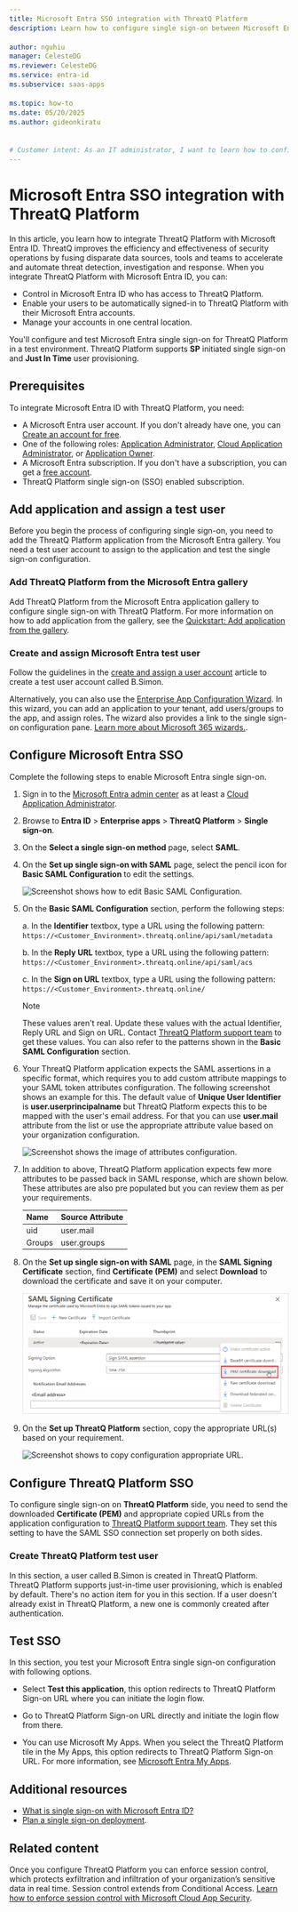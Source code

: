 ```yaml
---
title: Microsoft Entra SSO integration with ThreatQ Platform
description: Learn how to configure single sign-on between Microsoft Entra ID and ThreatQ Platform.

author: nguhiu
manager: CelesteDG
ms.reviewer: CelesteDG
ms.service: entra-id
ms.subservice: saas-apps

ms.topic: how-to
ms.date: 05/20/2025
ms.author: gideonkiratu


# Customer intent: As an IT administrator, I want to learn how to configure single sign-on between Microsoft Entra ID and ThreatQ Platform so that I can control who has access to ThreatQ Platform, enable automatic sign-in with Microsoft Entra accounts, and manage my accounts in one central location.
---
```


# Microsoft Entra SSO integration with ThreatQ Platform

In this article, you learn how to integrate ThreatQ Platform with Microsoft Entra ID. ThreatQ improves the efficiency and effectiveness of security operations by fusing disparate data sources, tools and teams to accelerate and automate threat detection, investigation and response. When you integrate ThreatQ Platform with Microsoft Entra ID, you can:

* Control in Microsoft Entra ID who has access to ThreatQ Platform.
* Enable your users to be automatically signed-in to ThreatQ Platform with their Microsoft Entra accounts.
* Manage your accounts in one central location.

You'll configure and test Microsoft Entra single sign-on for ThreatQ Platform in a test environment. ThreatQ Platform supports **SP** initiated single sign-on and **Just In Time** user provisioning.

## Prerequisites

To integrate Microsoft Entra ID with ThreatQ Platform, you need:

* A Microsoft Entra user account. If you don't already have one, you can [Create an account for free](https://azure.microsoft.com/free/?WT.mc_id=A261C142F).
* One of the following roles: [Application Administrator](/entra/identity/role-based-access-control/permissions-reference#application-administrator), [Cloud Application Administrator](/entra/identity/role-based-access-control/permissions-reference#cloud-application-administrator), or [Application Owner](/entra/fundamentals/users-default-permissions#owned-enterprise-applications).
* A Microsoft Entra subscription. If you don't have a subscription, you can get a [free account](https://azure.microsoft.com/free/).
* ThreatQ Platform single sign-on (SSO) enabled subscription.

## Add application and assign a test user

Before you begin the process of configuring single sign-on, you need to add the ThreatQ Platform application from the Microsoft Entra gallery. You need a test user account to assign to the application and test the single sign-on configuration.

<a name='add-threatq-platform-from-the-azure-ad-gallery'></a>

### Add ThreatQ Platform from the Microsoft Entra gallery

Add ThreatQ Platform from the Microsoft Entra application gallery to configure single sign-on with ThreatQ Platform. For more information on how to add application from the gallery, see the [Quickstart: Add application from the gallery](~/identity/enterprise-apps/add-application-portal.md).

<a name='create-and-assign-azure-ad-test-user'></a>

### Create and assign Microsoft Entra test user

Follow the guidelines in the [create and assign a user account](~/identity/enterprise-apps/add-application-portal-assign-users.md) article to create a test user account called B.Simon.

Alternatively, you can also use the [Enterprise App Configuration Wizard](https://portal.office.com/AdminPortal/home?Q=Docs#/azureadappintegration). In this wizard, you can add an application to your tenant, add users/groups to the app, and assign roles. The wizard also provides a link to the single sign-on configuration pane. [Learn more about Microsoft 365 wizards.](/microsoft-365/admin/misc/azure-ad-setup-guides). 

<a name='configure-azure-ad-sso'></a>

## Configure Microsoft Entra SSO

Complete the following steps to enable Microsoft Entra single sign-on.

1. Sign in to the [Microsoft Entra admin center](https://entra.microsoft.com) as at least a [Cloud Application Administrator](~/identity/role-based-access-control/permissions-reference.md#cloud-application-administrator).
1. Browse to **Entra ID** > **Enterprise apps** > **ThreatQ Platform** > **Single sign-on**.
1. On the **Select a single sign-on method** page, select **SAML**.
1. On the **Set up single sign-on with SAML** page, select the pencil icon for **Basic SAML Configuration** to edit the settings.

   ![Screenshot shows how to edit Basic SAML Configuration.](common/edit-urls.png "Basic Configuration")

1. On the **Basic SAML Configuration** section, perform the following steps:

	a. In the **Identifier** textbox, type a URL using the following pattern:
    `https://<Customer_Environment>.threatq.online/api/saml/metadata`

    b. In the **Reply URL** textbox, type a URL using the following pattern:
    `https://<Customer_Environment>.threatq.online/api/saml/acs`

	c. In the **Sign on URL** textbox, type a URL using the following pattern:
    `https://<Customer_Environment>.threatq.online/`

	> [!NOTE]
    > These values aren't real. Update these values with the actual Identifier, Reply URL and Sign on URL. Contact [ThreatQ Platform support team](mailto:support@threatq.com) to get these values. You can also refer to the patterns shown in the **Basic SAML Configuration** section.

1. Your ThreatQ Platform application expects the SAML assertions in a specific format, which requires you to add custom attribute mappings to your SAML token attributes configuration. The following screenshot shows an example for this. The default value of **Unique User Identifier** is **user.userprincipalname** but ThreatQ Platform expects this to be mapped with the user's email address. For that you can use **user.mail** attribute from the list or use the appropriate attribute value based on your organization configuration.

	![Screenshot shows the image of attributes configuration.](common/default-attributes.png "Image")

1. In addition to above, ThreatQ Platform application expects few more attributes to be passed back in SAML response, which are shown below. These attributes are also pre populated but you can review them as per your requirements.

	| Name |  Source Attribute|
	| ---------------|  --------- |
    | uid | user.mail |
	| Groups | user.groups |

1. On the **Set up single sign-on with SAML** page, in the **SAML Signing Certificate** section, find **Certificate (PEM)** and select **Download** to download the certificate and save it on your computer.

	![Screenshot shows the Certificate download link.](common/certificate-base64-download.png)

1. On the **Set up ThreatQ Platform** section, copy the appropriate URL(s) based on your requirement.

	![Screenshot shows to copy configuration appropriate URL.](common/copy-configuration-urls.png "Metadata")

## Configure ThreatQ Platform SSO

To configure single sign-on on **ThreatQ Platform** side, you need to send the downloaded **Certificate (PEM)** and appropriate copied URLs from the application configuration to [ThreatQ Platform support team](mailto:support@threatq.com). They set this setting to have the SAML SSO connection set properly on both sides.

### Create ThreatQ Platform test user

In this section, a user called B.Simon is created in ThreatQ Platform. ThreatQ Platform supports just-in-time user provisioning, which is enabled by default. There's no action item for you in this section. If a user doesn't already exist in ThreatQ Platform, a new one is commonly created after authentication.

## Test SSO 

In this section, you test your Microsoft Entra single sign-on configuration with following options. 

* Select **Test this application**, this option redirects to ThreatQ Platform Sign-on URL where you can initiate the login flow. 

* Go to ThreatQ Platform Sign-on URL directly and initiate the login flow from there.

* You can use Microsoft My Apps. When you select the ThreatQ Platform tile in the My Apps, this option redirects to ThreatQ Platform Sign-on URL. For more information, see [Microsoft Entra My Apps](/azure/active-directory/manage-apps/end-user-experiences#azure-ad-my-apps).

## Additional resources

* [What is single sign-on with Microsoft Entra ID?](~/identity/enterprise-apps/what-is-single-sign-on.md)
* [Plan a single sign-on deployment](~/identity/enterprise-apps/plan-sso-deployment.md).

## Related content

Once you configure ThreatQ Platform you can enforce session control, which protects exfiltration and infiltration of your organization’s sensitive data in real time. Session control extends from Conditional Access. [Learn how to enforce session control with Microsoft Cloud App Security](/cloud-app-security/proxy-deployment-aad).
